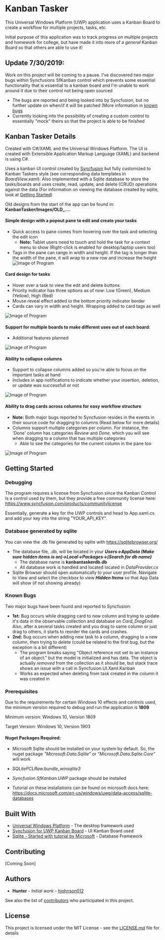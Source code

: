 # Kanban Tasker

This Universal Windows Platform (UWP) application uses a Kanban Board to create a workflow for multiple projects, tasks, etc.

Initial purpose of this application was to track progress on multiple projects and homework for college, but have made it into more of a *general* Kanban Board so that others are able to use it!

## Update 7/30/2019:
Work on this project will be coming to a pause. I've discovered two major bugs within Syncfusions SfKanban control which prevents some essential functionality that is essential to a kanban board and I'm unable to work around it due to their control not being open sourced
  * The bugs are reported and being looked into by Syncfusion, but no further update on when/if it will be patched (More information in [known bugs](#known-bugs)
  * Currently looking into the possibility of creating a custom control to essentially "mock" theirs so that the project is able to be   finished
  
## Kanban Tasker Details

Created with C#/XAML and the Universal Windows Platform. The UI is created with Extensible Application Markup Language (XAML) and backend is using C#. 

Uses a kanban UI control created by [Syncfusion](https://www.syncfusion.com) but fully customized to Kanban Taskers style (see corresponding data templates in *BoardView.xaml*). Also implemented with a Sqlite database to store the tasks/boards and uses create, read, update, and delete (CRUD) operations against the data (For information on viewing the database created by sqlite, look at [Getting Started](#getting-started))

Old designs from the start of the app can be found in: **KanbanTasker/Images/OLD_....**

#### Simple design with a popout pane to edit and create your tasks
 * Quick access to pane comes from hovering over the task and selecting the edit icon
   * **Note:** Tablet users need to touch and hold the task for a context menu to show (Right-click is enabled for desktop/laptop users too)
 * Tags in the pane can range in width and height. If the tag is longer than the width of the pane, it will wrap to a new row and  increase the height
![Image of Program](KanbanTasker/Images/KanbanTasker01.png)

#### Card design for tasks
  * Hover over a task to view the edit and delete buttons
  * Priority indicator has three options as of now: Low (Green), Medium (Yellow), High (Red)
  * Mouse reveal effect added to the bottom priority indicator border
  * Cards can vary in width and height. Wrapping added to card tags as well 

![Image of Program](KanbanTasker/Images/KanbanTasker00.png)

#### Support for multiple boards to make different uses out of each board:
  * Additional features planned

![Image of Program](KanbanTasker/Images/KanbanTasker02.png)

#### Ability to collapse columns
  * Support to collapse columns added so you're able to focus on the important tasks at hand
  * Includes in app notifications to indicate whether your insertion, deletion, or update was successfull or not

![Image of Program](KanbanTasker/Images/KanbanTasker03.png)

#### Ability to drag cards across columns for easy workflow structure
  * **Note:** Both major bugs reported to Syncfusion resides in the events in their source code for dragging to columns (Read below for more details)
  * Columns support multiple categories per column. For instance, the 'Done' column has categories *Review* and *Done*, which you will see when dragging to a column that has multiple categories 
    * Able to see the categories for the current column in the pane too

![Image of Program](KanbanTasker/Images/KanbanTasker04.png)



## Getting Started

### Debugging

The program requires a license from Syncfusion since the Kanban Control is a control used by them, but they provide a free community license here: https://www.syncfusion.com/products/communitylicense

Essentially, generate a key for the UWP controls and head to App.xaml.cs and add your key into the string "YOUR_API_KEY". 

### Database generated by sqlite

You can view the .db file generated by sqlite with https://sqlitebrowser.org/

* The database file, .db, will be located in your ***Users->AppData (Make sure hidden items is on)->Local->Packages->(Search for db name)***
  * The database name is **kanbantaskerdb.db**
  * All database work is handled and located located in *DataProvider.cs*
* Sqlite Browser should open automatically to your user profile. Navigate to View and select the checkbox to view ***Hidden Items*** so that App Data will show (if not showing already)

### Known Bugs

Two major bugs have been found and reported to Syncfusion: 
  * **1st:** Bug occurs while dragging card to new column and trying to update it's data in the observable collection and database on *Card_DragEnd*. Also, after a several tasks created and you drag to same column or just drag to others, it starts to reorder the cards and crashes. 
  * **2nd:** Bug occurs when adding new task to a column, dragging to a new column, then trying to delete (could be related to the first bug, but the exception is a bit different)
    * The program breaks saying "Object reference not set to an instance of an object." but the model is initialized and has data. The object is actually *removed* from the collection as it should be, but stack trace shows an issue with a call in Syncfusion.UI.Xaml.Kanban
    * Works as expected when deleting from task created in the column it was created in

### Prerequisites

Due to the requirements for certain Windows 10 effects and controls used, the minimum version required to debug and run the application is **1809**

Minimum version: Windows 10, Version 1809

Target Version: Windows 10, Version 1903

#### Nuget Packages Required:

* Microsoft Sqlite should be installed on your system by default. So, the nuget package *"Microsoft.Data.Sqlite"* or *"Microsoft.Data.Sqlite.Core"* will work 

* *SQLitePCLRaw.bundle_winsqlite3* 

* *Syncfusion.SfKanban.UWP* package should be installed

* Tutorial on these installations can be found on microsoft docs here: https://docs.microsoft.com/en-us/windows/uwp/data-access/sqlite-databases

## Built With

* [Universal Windows Platform](https://developer.microsoft.com/en-us/windows/apps) - The desktop framework used
* [Syncfusion for UWP Kanban Board](https://www.syncfusion.com/uwp-ui-controls/kanban-board) - UI Kanban Board used
* [Sqlite - Started with tutorial by Microsoft](https://docs.microsoft.com/en-us/windows/uwp/data-access/sqlite-databases) - Database Framework 

## Contributing

[Coming Soon]

## Authors

* **Hunter** - *Initial work* - [hjohnson012](https://github.com/hjohnson012)

See also the list of [contributors](https://github.com/hjohnson12/KanbanTasker/graphs/contributors) who participated in this project.

## License

This project is licensed under the MIT License - see the [LICENSE.md](LICENSE.md) file for details
